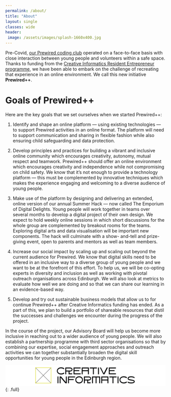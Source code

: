 ```yaml
---
permalink: /about/
title: "About"
layout: single
classes: wide
header:
 image: /assets/images/splash-1660x400.jpg
---
```


Pre-Covid, [our Prewired coding club](https://www.prewired.org) operated on a face-to-face basis with close interaction between young people and volunteers within a safe space. Thanks to funding from the [Creative Informatics Resident Entrepreneur programme](https://creativeinformatics.org/news/our-round-4-resident-entrepreneurs-have-arrived/), we have been able to embark on the challenge of recreating that experience in an online environment. We call this new initiative <b>Prewired++</b>.


# Goals of Prewired++

 Here are the key goals that we set ourselves when we started Prewired++:

1. Identify and shape an online platform — using existing technologies — to support Prewired activities in an online format. The platform will need to support communication and sharing in flexible fashion while also ensuring child safeguarding and data protection.

2. Develop principles and practices for building a vibrant and inclusive online community which encourages creativity, autonomy, mutual respect and teamwork. Prewired++ should offer an online environment which encourages creativity and independence while not compromising on child safety. We know that it’s not enough to provide a technology platform — this must be complemented by innovative techniques which makes the experience engaging and welcoming to a diverse audience of young people.

3. Make use of the platform by designing and delivering an extended, online version of our annual Summer Hack — now called The Emporium of Digital Delights. Young people will work together in teams over several months to develop a digital project of their own design. We expect to hold weekly online sessions in which short discussions for the whole group are complemented by breakout rooms for the teams. Exploring digital arts and data visualisation will be important new components. The hack will culminate with a show- and-tell and prize-giving event, open to parents and mentors as well as team members.

4. Increase our social impact by scaling up and scaling out beyond the current audience for Prewired. We know that digital skills need to be offered in an inclusive way to a diverse group of young people and we want to be at the forefront of this effort. To help us, we will be co-opting experts in diversity and inclusion as well as working with pivotal outreach organisations across Edinburgh. We will also look at metrics to evaluate how well we are doing and so that we can share our learning in an evidence-based way.

5. Develop and try out sustainable business models that allow us to for continue Prewired++ after Creative Informatics funding has ended. As a part of this, we plan to build a portfolio of shareable resources that distil the successes and challenges we encounter during the progress of the project.

In the course of the project, our Advisory Board will help us become more inclusive in reaching out to a wider audience of young people. We will also establish a partnership programme with third sector organisations so that by combining our expertise, social engagement approaches and outreach activities we can together substantially broaden the digital skill opportunities for young people in the Edinburgh region.

![Creative Informatics Logo](/assets/images/CI-logo-on-white.png){: .full}
